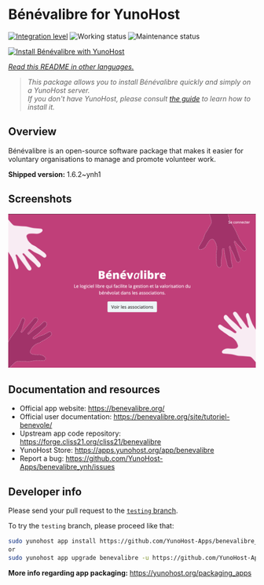 <!--
N.B.: This README was automatically generated by <https://github.com/YunoHost/apps/tree/master/tools/readme_generator>
It shall NOT be edited by hand.
-->

# Bénévalibre for YunoHost

[![Integration level](https://apps.yunohost.org/badge/integration/benevalibre)](https://ci-apps.yunohost.org/ci/apps/benevalibre/)
![Working status](https://apps.yunohost.org/badge/state/benevalibre)
![Maintenance status](https://apps.yunohost.org/badge/maintained/benevalibre)

[![Install Bénévalibre with YunoHost](https://install-app.yunohost.org/install-with-yunohost.svg)](https://install-app.yunohost.org/?app=benevalibre)

*[Read this README in other languages.](./ALL_README.md)*

> *This package allows you to install Bénévalibre quickly and simply on a YunoHost server.*  
> *If you don't have YunoHost, please consult [the guide](https://yunohost.org/install) to learn how to install it.*

## Overview

Bénévalibre is an open-source software package that makes it easier for voluntary organisations to manage and promote volunteer work.


**Shipped version:** 1.6.2~ynh1

## Screenshots

![Screenshot of Bénévalibre](./doc/screenshots/screenshot.png)

## Documentation and resources

- Official app website: <https://benevalibre.org/>
- Official user documentation: <https://benevalibre.org/site/tutoriel-benevole/>
- Upstream app code repository: <https://forge.cliss21.org/cliss21/benevalibre>
- YunoHost Store: <https://apps.yunohost.org/app/benevalibre>
- Report a bug: <https://github.com/YunoHost-Apps/benevalibre_ynh/issues>

## Developer info

Please send your pull request to the [`testing` branch](https://github.com/YunoHost-Apps/benevalibre_ynh/tree/testing).

To try the `testing` branch, please proceed like that:

```bash
sudo yunohost app install https://github.com/YunoHost-Apps/benevalibre_ynh/tree/testing --debug
or
sudo yunohost app upgrade benevalibre -u https://github.com/YunoHost-Apps/benevalibre_ynh/tree/testing --debug
```

**More info regarding app packaging:** <https://yunohost.org/packaging_apps>
